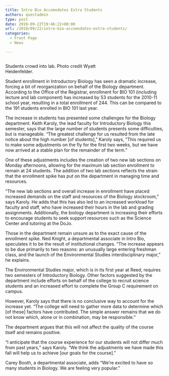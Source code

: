 ```yaml
---
title: Intro Bio Accomodates Extra Students
authors: questadmin
type: post
date: 2010-09-22T19:46:22+00:00
url: /2010/09/22/intro-bio-accomodates-extra-students/
categories:
  - Front Page
  - News

---
```

<div id="attachment_315" style="width: 298px" class="wp-caption alignleft">
  <a href="https://i1.wp.com/www.reedquest.org/wp-content/uploads/2010/09/fdv.jpg"><img class="size-full wp-image-315  " title="Students crowd into lab. Photo credit Wyatt Heidenfelder." src="https://i1.wp.com/www.reedquest.org/wp-content/uploads/2010/09/fdv.jpg?resize=288%2C191" alt="" data-recalc-dims="1" /></a>
  
  <p class="wp-caption-text">
    Students crowd into lab. Photo credit Wyatt Heidenfelder.
  </p>
</div>

Student enrollment in Introductory Biology has seen a dramatic increase, forcing a bit of reorganization on behalf of the Biology department. According to the Office of the Registrar, enrollment for BIO 101 (including lecture and lab component) has increased by 53 students for the 2010-11 school year, resulting in a total enrollment of 244. This can be compared to the 191 students enrolled in BIO 101 last year.

The increase in students has presented some challenges for the Biology department. Keith Karoly, the lead faculty for Introductory Biology this semester, says that the large number of students presents some difficulties, but is manageable. “The greatest challenge for us resulted from the late notice about the high number [of students],” Karoly says, “This required us to make some adjustments on the fly for the first two weeks, but we have now arrived at a stable plan for the remainder of the term.”

One of these adjustments includes the creation of two new lab sections on Monday afternoons, allowing for the maximum lab section enrollment to remain at 24 students. The addition of two lab sections reflects the strain that the enrollment spike has put on the department in managing time and resources.

“The new lab sections and overall increase in enrollment have placed increased demands on the staff and resources of the Biology stockroom,” says Karoly. He adds that this has also led to an increased workload for faculty and staff, who have increased their hours in the lab and grading assignments. Additionally, the biology department is increasing their efforts to encourage students to seek support resources such as the Science Center and tutoring at the DoJo.

Those in the department remain unsure as to the exact cause of the enrollment spike. Ned Knight, a departmental associate in Intro Bio, speculates it to be the result of institutional changes. “The increase appears to be due primarily to two reasons: an unusually large entering freshman class, and the launch of the Environmental Studies interdisciplinary major,” he explains.

The Environmental Studies major, which is in its first year at Reed, requires two semesters of Introductory Biology. Other factors suggested by the department include efforts on behalf of the college to recruit science students and an increased effort to complete the Group C requirement on campus.

However, Karoly says that there is no conclusive way to account for the increase yet. “The college will need to gather more data to determine which [of these] factors have contributed. The simple answer remains that we do not know which, alone or in combination, may be responsible.”

The department argues that this will not affect the quality of the course itself and remains positive.

“I anticipate that the course experience for our students will not differ much from past years,” says Karoly. “We think the adjustments we have made this fall will help us to achieve [our goals for the course].”

Carey Booth, a departmental associate, adds “We’re excited to have so many students in Biology. We are feeling very popular.”